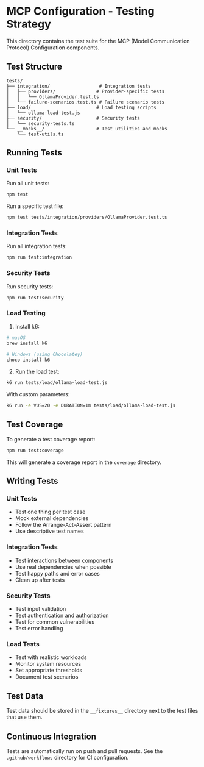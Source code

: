 # MCP Configuration - Testing Strategy

This directory contains the test suite for the MCP (Model Communication Protocol) Configuration components.

## Test Structure

```
tests/
├── integration/                  # Integration tests
│   ├── providers/               # Provider-specific tests
│   │   └── OllamaProvider.test.ts
│   └── failure-scenarios.test.ts # Failure scenario tests
├── load/                        # Load testing scripts
│   └── ollama-load-test.js
├── security/                    # Security tests
│   └── security-tests.ts
└── __mocks__/                   # Test utilities and mocks
    └── test-utils.ts
```

## Running Tests

### Unit Tests

Run all unit tests:

```bash
npm test
```

Run a specific test file:

```bash
npm test tests/integration/providers/OllamaProvider.test.ts
```

### Integration Tests

Run all integration tests:

```bash
npm run test:integration
```

### Security Tests

Run security tests:

```bash
npm run test:security
```

### Load Testing

1. Install k6:

```bash
# macOS
brew install k6

# Windows (using Chocolatey)
choco install k6
```

2. Run the load test:

```bash
k6 run tests/load/ollama-load-test.js
```

With custom parameters:

```bash
k6 run -e VUS=20 -e DURATION=1m tests/load/ollama-load-test.js
```

## Test Coverage

To generate a test coverage report:

```bash
npm run test:coverage
```

This will generate a coverage report in the `coverage` directory.

## Writing Tests

### Unit Tests

- Test one thing per test case
- Mock external dependencies
- Follow the Arrange-Act-Assert pattern
- Use descriptive test names

### Integration Tests

- Test interactions between components
- Use real dependencies when possible
- Test happy paths and error cases
- Clean up after tests

### Security Tests

- Test input validation
- Test authentication and authorization
- Test for common vulnerabilities
- Test error handling

### Load Tests

- Test with realistic workloads
- Monitor system resources
- Set appropriate thresholds
- Document test scenarios

## Test Data

Test data should be stored in the `__fixtures__` directory next to the test files that use them.

## Continuous Integration

Tests are automatically run on push and pull requests. See the `.github/workflows` directory for CI configuration.
